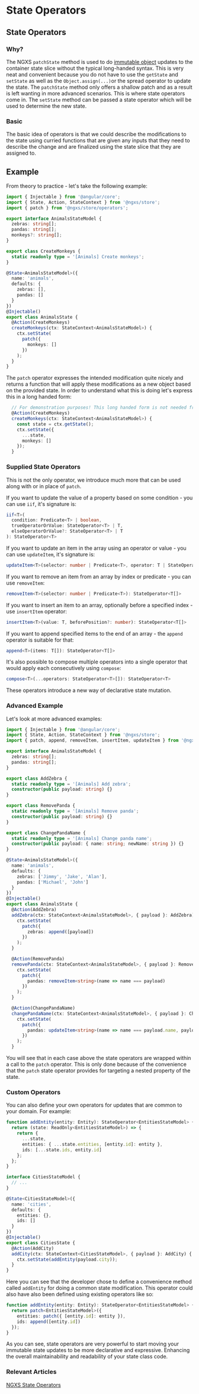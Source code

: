 # State Operators

## State Operators

### Why?

The NGXS `patchState` method is used to do [immutable object](https://en.wikipedia.org/wiki/Immutable_object) updates to the container state slice without the typical long-handed syntax. This is very neat and convenient because you do not have to use the `getState` and `setState` as well as the `Object.assign(...)`or the spread operator to update the state. The `patchState` method only offers a shallow patch and as a result is left wanting in more advanced scenarios. This is where state operators come in. The `setState` method can be passed a state operator which will be used to determine the new state.

### Basic

The basic idea of operators is that we could describe the modifications to the state using curried functions that are given any inputs that they need to describe the change and are finalized using the state slice that they are assigned to.

## Example

From theory to practice - let's take the following example:

```typescript
import { Injectable } from '@angular/core';
import { State, Action, StateContext } from '@ngxs/store';
import { patch } from '@ngxs/store/operators';

export interface AnimalsStateModel {
  zebras: string[];
  pandas: string[];
  monkeys?: string[];
}

export class CreateMonkeys {
  static readonly type = '[Animals] Create monkeys';
}

@State<AnimalsStateModel>({
  name: 'animals',
  defaults: {
    zebras: [],
    pandas: []
  }
})
@Injectable()
export class AnimalsState {
  @Action(CreateMonkeys)
  createMonkeys(ctx: StateContext<AnimalsStateModel>) {
    ctx.setState(
      patch({
        monkeys: []
      })
    );
  }
}
```

The `patch` operator expresses the intended modification quite nicely and returns a function that will apply these modifications as a new object based on the provided state. In order to understand what this is doing let's express this in a long handed form:

```typescript
  // For demonstration purposes! This long handed form is not needed from NGXS v3.4 onwards.
  @Action(CreateMonkeys)
  createMonkeys(ctx: StateContext<AnimalsStateModel>) {
    const state = ctx.getState();
    ctx.setState({
      ...state,
      monkeys: []
    });
  }
```

### Supplied State Operators

This is not the only operator, we introduce much more that can be used along with or in place of `patch`.

If you want to update the value of a property based on some condition - you can use `iif`, it's signature is:

```typescript
iif<T>(
  condition: Predicate<T> | boolean,
  trueOperatorOrValue: StateOperator<T> | T,
  elseOperatorOrValue?: StateOperator<T> | T
): StateOperator<T>
```

If you want to update an item in the array using an operator or value - you can use `updateItem`, it's signature is:

```typescript
updateItem<T>(selector: number | Predicate<T>, operator: T | StateOperator<T>): StateOperator<T[]>
```

If you want to remove an item from an array by index or predicate - you can use `removeItem`:

```typescript
removeItem<T>(selector: number | Predicate<T>): StateOperator<T[]>
```

If you want to insert an item to an array, optionally before a specified index - use `insertItem` operator:

```typescript
insertItem<T>(value: T, beforePosition?: number): StateOperator<T[]>
```

If you want to append specified items to the end of an array - the `append` operator is suitable for that:

```typescript
append<T>(items: T[]): StateOperator<T[]>
```

It's also possible to compose multiple operators into a single operator that would apply each consecutively using `compose`:

```typescript
compose<T>(...operators: StateOperator<T>[]): StateOperator<T>
```

These operators introduce a new way of declarative state mutation.

### Advanced Example

Let's look at more advanced examples:

```typescript
import { Injectable } from '@angular/core';
import { State, Action, StateContext } from '@ngxs/store';
import { patch, append, removeItem, insertItem, updateItem } from '@ngxs/store/operators';

export interface AnimalsStateModel {
  zebras: string[];
  pandas: string[];
}

export class AddZebra {
  static readonly type = '[Animals] Add zebra';
  constructor(public payload: string) {}
}

export class RemovePanda {
  static readonly type = '[Animals] Remove panda';
  constructor(public payload: string) {}
}

export class ChangePandaName {
  static readonly type = '[Animals] Change panda name';
  constructor(public payload: { name: string; newName: string }) {}
}

@State<AnimalsStateModel>({
  name: 'animals',
  defaults: {
    zebras: ['Jimmy', 'Jake', 'Alan'],
    pandas: ['Michael', 'John']
  }
})
@Injectable()
export class AnimalsState {
  @Action(AddZebra)
  addZebra(ctx: StateContext<AnimalsStateModel>, { payload }: AddZebra) {
    ctx.setState(
      patch({
        zebras: append([payload])
      })
    );
  }

  @Action(RemovePanda)
  removePanda(ctx: StateContext<AnimalsStateModel>, { payload }: RemovePanda) {
    ctx.setState(
      patch({
        pandas: removeItem<string>(name => name === payload)
      })
    );
  }

  @Action(ChangePandaName)
  changePandaName(ctx: StateContext<AnimalsStateModel>, { payload }: ChangePandaName) {
    ctx.setState(
      patch({
        pandas: updateItem<string>(name => name === payload.name, payload.newName)
      })
    );
  }
```

You will see that in each case above the state operators are wrapped within a call to the `patch` operator. This is only done because of the convenience that the `patch` state operator provides for targeting a nested property of the state.

### Custom Operators

You can also define your own operators for updates that are common to your domain. For example:

```typescript
function addEntity(entity: Entity): StateOperator<EntitiesStateModel> {
  return (state: ReadOnly<EntitiesStateModel>) => {
    return {
      ...state,
      entities: { ...state.entities, [entity.id]: entity },
      ids: [...state.ids, entity.id]
    };
  };
}

interface CitiesStateModel {
  // ...
}

@State<CitiesStateModel>({
  name: 'cities',
  defaults: {
    entities: {},
    ids: []
  }
})
@Injectable()
export class CitiesState {
  @Action(AddCity)
  addCity(ctx: StateContext<CitiesStateModel>, { payload }: AddCity) {
    ctx.setState(addEntity(payload.city));
  }
}
```

Here you can see that the developer chose to define a convenience method called `addEntity` for doing a common state modification. This operator could also have also been defined using existing operators like so:

```typescript
function addEntity(entity: Entity): StateOperator<EntitiesStateModel> {
  return patch<EntitiesStateModel>({
    entities: patch({ [entity.id]: entity }),
    ids: append([entity.id])
  });
}
```

As you can see, state operators are very powerful to start moving your immutable state updates to be more declarative and expressive. Enhancing the overall maintainability and readability of your state class code.

### Relevant Articles

[NGXS State Operators](https://medium.com/ngxs/ngxs-state-operators-8b339641b220)

